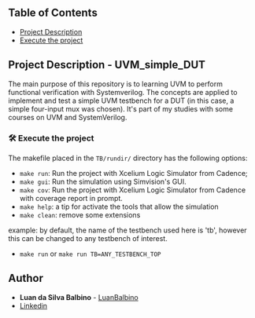 ## Table of Contents

- [Project Description](#project-description)
- [Execute the project](#execute-the-project)

## Project Description - UVM_simple_DUT

The main purpose of this repository is to learning UVM to perform functional verification with Systemverilog.
The concepts are applied to implement and test a simple UVM testbench for a DUT (in this case, a simple four-input mux was chosen).
It's part of my studies with some courses on UVM and SystemVerilog.

### 🛠️ Execute the project

The makefile placed in the `TB/rundir/` directory has the following options:

- `make run`: Run the project with Xcelium Logic Simulator from Cadence;
- `make gui`: Run the simulation using Simvision's GUI.
- `make cov`:  Run the project with Xcelium Logic Simulator from Cadence with coverage report in prompt.
- `make help`: a tip for activate the tools that allow the simulation
- `make clean`: remove some extensions


example: by default, the name of the testbench used here is 'tb', however 
this can be changed to any testbench of interest.
- `make run` or `make run TB=ANY_TESTBENCH_TOP`


## Author

* **Luan da Silva Balbino** - [LuanBalbino](https://github.com/luanbalbino)
* [Linkedin](https://www.linkedin.com/in/luan-balbino-92a26316b/)

